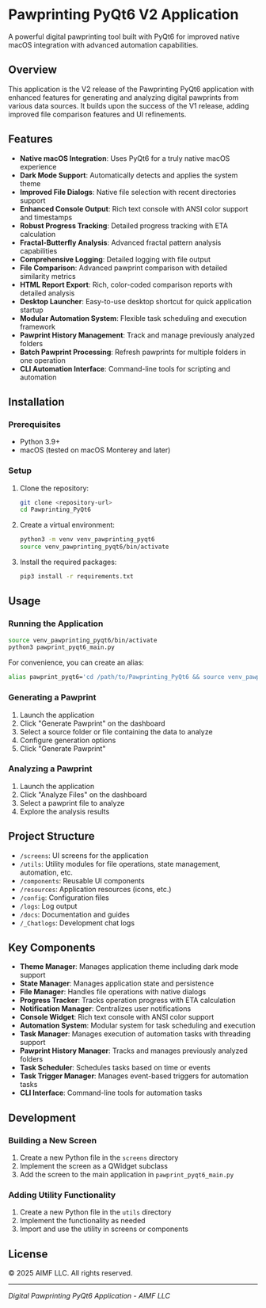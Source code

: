 # Pawprinting PyQt6 V2 Application

A powerful digital pawprinting tool built with PyQt6 for improved native macOS integration with advanced automation capabilities.

## Overview

This application is the V2 release of the Pawprinting PyQt6 application with enhanced features for generating and analyzing digital pawprints from various data sources. It builds upon the success of the V1 release, adding improved file comparison features and UI refinements.

## Features

- **Native macOS Integration**: Uses PyQt6 for a truly native macOS experience
- **Dark Mode Support**: Automatically detects and applies the system theme
- **Improved File Dialogs**: Native file selection with recent directories support
- **Enhanced Console Output**: Rich text console with ANSI color support and timestamps
- **Robust Progress Tracking**: Detailed progress tracking with ETA calculation
- **Fractal-Butterfly Analysis**: Advanced fractal pattern analysis capabilities
- **Comprehensive Logging**: Detailed logging with file output
- **File Comparison**: Advanced pawprint comparison with detailed similarity metrics
- **HTML Report Export**: Rich, color-coded comparison reports with detailed analysis
- **Desktop Launcher**: Easy-to-use desktop shortcut for quick application startup
- **Modular Automation System**: Flexible task scheduling and execution framework
- **Pawprint History Management**: Track and manage previously analyzed folders
- **Batch Pawprint Processing**: Refresh pawprints for multiple folders in one operation
- **CLI Automation Interface**: Command-line tools for scripting and automation

## Installation

### Prerequisites

- Python 3.9+
- macOS (tested on macOS Monterey and later)

### Setup

1. Clone the repository:
   ```bash
   git clone <repository-url>
   cd Pawprinting_PyQt6
   ```

2. Create a virtual environment:
   ```bash
   python3 -m venv venv_pawprinting_pyqt6
   source venv_pawprinting_pyqt6/bin/activate
   ```

3. Install the required packages:
   ```bash
   pip3 install -r requirements.txt
   ```

## Usage

### Running the Application

```bash
source venv_pawprinting_pyqt6/bin/activate
python3 pawprint_pyqt6_main.py
```

For convenience, you can create an alias:

```bash
alias pawprint_pyqt6='cd /path/to/Pawprinting_PyQt6 && source venv_pawprinting_pyqt6/bin/activate && python3 pawprint_pyqt6_main.py'
```

### Generating a Pawprint

1. Launch the application
2. Click "Generate Pawprint" on the dashboard
3. Select a source folder or file containing the data to analyze
4. Configure generation options
5. Click "Generate Pawprint"

### Analyzing a Pawprint

1. Launch the application
2. Click "Analyze Files" on the dashboard
3. Select a pawprint file to analyze
4. Explore the analysis results

## Project Structure

- `/screens`: UI screens for the application
- `/utils`: Utility modules for file operations, state management, automation, etc.
- `/components`: Reusable UI components
- `/resources`: Application resources (icons, etc.)
- `/config`: Configuration files
- `/logs`: Log output
- `/docs`: Documentation and guides
- `/_Chatlogs`: Development chat logs

## Key Components

- **Theme Manager**: Manages application theme including dark mode support
- **State Manager**: Manages application state and persistence
- **File Manager**: Handles file operations with native dialogs
- **Progress Tracker**: Tracks operation progress with ETA calculation
- **Notification Manager**: Centralizes user notifications
- **Console Widget**: Rich text console with ANSI color support
- **Automation System**: Modular system for task scheduling and execution
- **Task Manager**: Manages execution of automation tasks with threading support
- **Pawprint History Manager**: Tracks and manages previously analyzed folders
- **Task Scheduler**: Schedules tasks based on time or events
- **Task Trigger Manager**: Manages event-based triggers for automation tasks
- **CLI Interface**: Command-line tools for automation tasks

## Development

### Building a New Screen

1. Create a new Python file in the `screens` directory
2. Implement the screen as a QWidget subclass
3. Add the screen to the main application in `pawprint_pyqt6_main.py`

### Adding Utility Functionality

1. Create a new Python file in the `utils` directory
2. Implement the functionality as needed
3. Import and use the utility in screens or components

## License

© 2025 AIMF LLC. All rights reserved.

---

*Digital Pawprinting PyQt6 Application - AIMF LLC*
